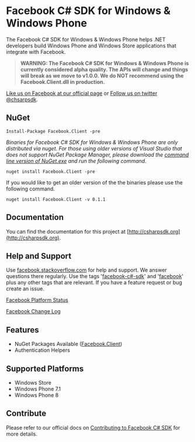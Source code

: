 # Facebook C# SDK for Windows & Windows Phone
The Facebook C# SDK for Windows & Windows Phone helps .NET developers build Windows Phone and Windows Store applications that integrate with Facebook.

> **WARNING: The Facebook C# SDK for Windows & Windows Phone is currently considered alpha quality. The APIs will change and things will break as we move to v1.0.0. We do NOT recommend using the Facebook.Client.dll in production.**

[Like us on Facebook at our official page](http://facebook.com/csharpsdk) or [Follow us on twitter @chsarpsdk](http://twitter.com/csharpsdk).

## NuGet

    Install-Package Facebook.Client -pre

*Binaries for Facebook C# SDK for Windows & Windows Phone are only distributed via nuget. For those using older versions of Visual Studio that does not support NuGet Package Manager, please download the [command line version of NuGet.exe](http://nuget.codeplex.com/releases/view/58939) and run the following
command.*

    nuget install Facebook.Client -pre
    
If you would like to get an older version of the the binaries please use the following command.

    nuget install Facebook.Client -v 0.1.1
    
## Documentation
You can find the documentation for this project at [http://csharpsdk.org](http://csharpsdk.org).

## Help and Support
Use [facebook.stackoverflow.com](http://facebook.stackoverflow.com) for help and support. We answer questions there regularly. Use the tags '[facebook-c#-sdk](http://stackoverflow.com/questions/tagged/facebook-c%23-sdk)' and '[facebook](http://stackoverflow.com/questions/tagged/facebook)' plus any other tags that are relevant. If you have a feature request or bug create an issue.

[Facebook Platform Status](https://developers.facebook.com/live_status)

[Facebook Change Log](https://developers.facebook.com/docs/changelog/)

## Features
* NuGet Packages Available ([Facebook.Client](http://nuget.org/packages/Facebook.Client))
* Authentication Helpers

## Supported Platforms
* Windows Store
* Windows Phone 7.1
* Windows Phone 8
 
## Contribute

Please refer to our official docs on [Contributing to Facebook C# SDK](http://csharpsdk.org/docs/contribute) for more details.
